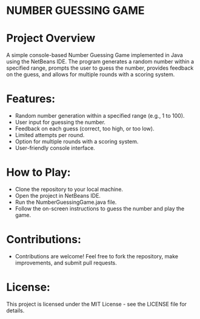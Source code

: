 # NUMBER GUESSING GAME
# Project Overview
A simple console-based Number Guessing Game implemented in Java using the NetBeans IDE. The program generates a random number within a specified range, prompts the user to guess the number, provides feedback on the guess, and allows for multiple rounds with a scoring system.

# Features:
* Random number generation within a specified range (e.g., 1 to 100).
* User input for guessing the number.
* Feedback on each guess (correct, too high, or too low).
* Limited attempts per round.
* Option for multiple rounds with a scoring system.
* User-friendly console interface.
  
# How to Play:
* Clone the repository to your local machine.
* Open the project in NetBeans IDE.
* Run the NumberGuessingGame.java file.
* Follow the on-screen instructions to guess the number and play the game.

# Contributions:
* Contributions are welcome! Feel free to fork the repository, make improvements, and submit pull requests.

# License:

This project is licensed under the MIT License - see the LICENSE file for details.

